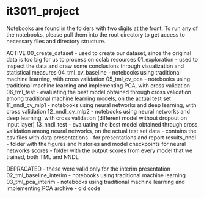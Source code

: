 # it3011_project

Notebooks are found in the folders with two digits at the front. To run any of the notebooks, please pull them into the root directory to get access to necessary files and directory structure.

ACTIVE
00_create_dataset - used to create our dataset, since the original data is too big for us to process on colab resources
01_exploration - used to inspect the data and draw some conclusions through visualization and statistical measures
04_tml_cv_baseline - notebooks using traditional machine learning, with cross validation
05_tml_cv_pca - notebooks using traditional machine learning and implementing PCA, with cross validation
06_tml_test - evaluating the best model obtained through cross validation among traditional machine learning models, on the actual test set
11_nndl_cv_mlp1 - notebooks using neural networks and deep learning, with cross validation
12_nndl_cv_mlp2 - notebooks using neural networks and deep learning, with cross validation (different model without dropout on input layer)
13_nndl_test - evaluating the best model obtained through cross validation among neural networks, on the actual test set
data - contains the csv files with data
presentations - for presentations and report
results_nndl - folder with the figures and histories and model checkpoints for neural networks
scores - folder with the output scores from every model that we trained, both TML and NNDL

DEPRACATED - these were valid only for the interim presentation
02_tml_baseline_interim - notebooks using traditional machine learning
03_tml_pca_interim - notebooks using traditional machine learning and implementing PCA
archive - old code
